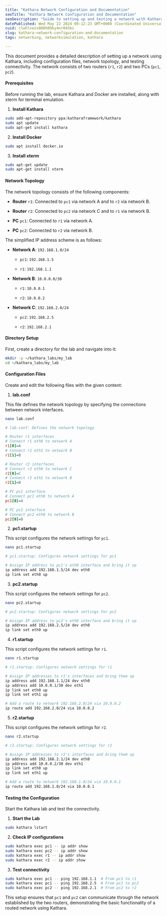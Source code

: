 ```yaml
---
title: "Kathara Network Configuration and Documentation"
seoTitle: "Kathara Network Configuration and Documentation"
seoDescription: "Guide to setting up and testing a network with Kathara, including configuration files, network topology, and connectivity testing"
datePublished: Wed May 22 2024 09:12:23 GMT+0000 (Coordinated Universal Time)
cuid: clwhlvezx000h09ky4nr045bi
slug: kathara-network-configuration-and-documentation
tags: networking, networksimulation, kathara

---
```


This document provides a detailed description of setting up a network using Kathara, including configuration files, network topology, and testing connectivity. The network consists of two routers (`r1`, `r2`) and two PCs (`pc1`, `pc2`).

#### Prerequisites

Before running the lab, ensure Kathara and Docker are installed, along with xterm for terminal emulation.

1. **Install Kathara**
    

```bash
sudo add-apt-repository ppa:katharaframework/kathara
sudo apt update
sudo apt-get install kathara
```

2. **Install Docker**
    

```bash
sudo apt install docker.io
```

3. **Install xterm**
    

```bash
sudo apt-get update
sudo apt-get install xterm
```

#### Network Topology

The network topology consists of the following components:

* **Router** `r1`: Connected to `pc1` via network A and to `r2` via network B.
    
* **Router** `r2`: Connected to `pc2` via network C and to `r1` via network B.
    
* **PC** `pc1`: Connected to `r1` via network A.
    
* **PC** `pc2`: Connected to `r2` via network B.
    

The simplified IP address scheme is as follows:

* **Network A**: `192.168.1.0/24`
    
    * `pc1`: `192.168.1.5`
        
    * `r1`: `192.168.1.1`
        
* **Network B**: `10.0.0.0/30`
    
    * `r1`: `10.0.0.1`
        
    * `r2`: `10.0.0.2`
        
* **Network C**: `192.168.2.0/24`
    
    * `pc2`: `192.168.2.5`
        
    * `r2`: `192.168.2.1`
        

#### Directory Setup

First, create a directory for the lab and navigate into it:

```bash
mkdir -p ~/kathara_labs/my_lab
cd ~/kathara_labs/my_lab
```

#### Configuration Files

Create and edit the following files with the given content:

1. **lab.conf**
    

This file defines the network topology by specifying the connections between network interfaces.

```bash
nano lab.conf
```

```ini
# lab.conf: Defines the network topology

# Router r1 interfaces
# Connect r1 eth0 to network A
r1[0]=A
# Connect r1 eth1 to network B
r1[1]=B

# Router r2 interfaces
# Connect r2 eth0 to network C
r2[0]=C
# Connect r2 eth1 to network B
r2[1]=B

# PC pc1 interface
# Connect pc1 eth0 to network A
pc1[0]=A

# PC pc2 interface
# Connect pc2 eth0 to network B
pc2[0]=B
```

2. **pc1.startup**
    

This script configures the network settings for `pc1`.

```bash
nano pc1.startup
```

```bash
# pc1.startup: Configures network settings for pc1

# Assign IP address to pc1's eth0 interface and bring it up
ip address add 192.168.1.5/24 dev eth0
ip link set eth0 up
```

3. **pc2.startup**
    

This script configures the network settings for `pc2`.

```bash
nano pc2.startup
```

```bash
# pc2.startup: Configures network settings for pc2

# Assign IP address to pc2's eth0 interface and bring it up
ip address add 192.168.2.5/24 dev eth0
ip link set eth0 up
```

4. **r1.startup**
    

This script configures the network settings for `r1`.

```bash
nano r1.startup
```

```bash
# r1.startup: Configures network settings for r1

# Assign IP addresses to r1's interfaces and bring them up
ip address add 192.168.1.1/24 dev eth0
ip address add 10.0.0.1/30 dev eth1
ip link set eth0 up
ip link set eth1 up

# Add a route to network 192.168.2.0/24 via 10.0.0.2
ip route add 192.168.2.0/24 via 10.0.0.2
```

5. **r2.startup**
    

This script configures the network settings for `r2`.

```bash
nano r2.startup
```

```bash
# r2.startup: Configures network settings for r2

# Assign IP addresses to r2's interfaces and bring them up
ip address add 192.168.2.1/24 dev eth0
ip address add 10.0.0.2/30 dev eth1
ip link set eth0 up
ip link set eth1 up

# Add a route to network 192.168.1.0/24 via 10.0.0.1
ip route add 192.168.1.0/24 via 10.0.0.1
```

#### Testing the Configuration

Start the Kathara lab and test the connectivity.

1. **Start the Lab**
    

```bash
sudo kathara lstart
```

2. **Check IP configurations**
    

```bash
sudo kathara exec pc1 -- ip addr show
sudo kathara exec pc2 -- ip addr show
sudo kathara exec r1 -- ip addr show
sudo kathara exec r2 -- ip addr show
```

3. **Test connectivity**
    

```bash
sudo kathara exec pc1 -- ping 192.168.1.1  # From pc1 to r1
sudo kathara exec pc1 -- ping 192.168.2.5  # From pc1 to pc2
sudo kathara exec pc2 -- ping 192.168.2.1  # From pc2 to r2
```

This setup ensures that `pc1` and `pc2` can communicate through the network established by the two routers, demonstrating the basic functionality of a routed network using Kathara.